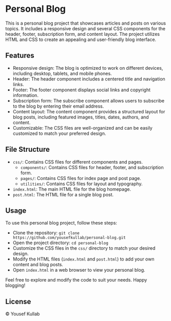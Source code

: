 # Personal Blog

This is a personal blog project that showcases articles and posts on various topics. It includes a responsive design and several CSS components for the header, footer, subscription form, and content layout. The project utilizes HTML and CSS to create an appealing and user-friendly blog interface.

## Features

- Responsive design: The blog is optimized to work on different devices, including desktop, tablets, and mobile phones.
- Header: The header component includes a centered title and navigation links.
- Footer: The footer component displays social links and copyright information.
- Subscription form: The subscribe component allows users to subscribe to the blog by entering their email address.
- Content layout: The content component provides a structured layout for blog posts, including featured images, titles, dates, authors, and content.
- Customizable: The CSS files are well-organized and can be easily customized to match your preferred design.

## File Structure

- `css/`: Contains CSS files for different components and pages.
  - `components/`: Contains CSS files for header, footer, and subscription form.
  - `pages/`: Contains CSS files for index page and post page.
  - `utilities/`: Contains CSS files for layout and typography.
- `index.html`: The main HTML file for the blog homepage.
- `post.html`: The HTML file for a single blog post.

## Usage

To use this personal blog project, follow these steps:

- Clone the repository: `git clone https://github.com/yousefkullab/personal-blog.git`
- Open the project directory: `cd personal-blog`
- Customize the CSS files in the `css/` directory to match your desired design.
- Modify the HTML files (`index.html` and `post.html`) to add your own content and blog posts.
- Open `index.html` in a web browser to view your personal blog.

Feel free to explore and modify the code to suit your needs. Happy blogging!

## License

© Yousef Kullab
